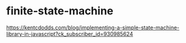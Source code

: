 # finite-state-machine
https://kentcdodds.com/blog/implementing-a-simple-state-machine-library-in-javascript?ck_subscriber_id=930985624